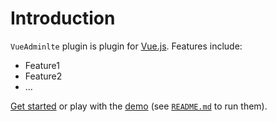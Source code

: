 # Introduction

`VueAdminlte` plugin is plugin for [Vue.js](http://vuejs.org).
Features include:

- Feature1
- Feature2
- ...

[Get started](./started/) or play with the [demo](https://github.com//vue-adminlte/tree/dev/demo) (see [`README.md`](https://github.com//vue-adminlte/) to run them).
